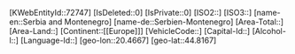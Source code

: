 ﻿---
location: [44.8167,20.4667]
type: Country
tags: [geo/Country]
---
[KWebEntityId::72747]
[IsDeleted::0]
[IsPrivate::0]
[ISO2::]
[ISO3::]
[name-en::Serbia and Montenegro]
[name-de::Serbien-Montenegro]
[Area-Total::]
[Area-Land::]
[Continent::[[Europe]]]
[VehicleCode::]
[Capital-Id::]
[Alcohol-l::]
[Language-Id::]
[geo-lon::20.4667]
[geo-lat::44.8167]


